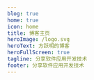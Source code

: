 ```yaml
---
blog: true
home: true
icon: home
title: 博客主页
heroImage: /logo.svg
heroText: 方跃明的博客
heroFullScreen: true
tagline: 分享软件应用开发技术
footer: 分享软件应用开发技术
---
```

